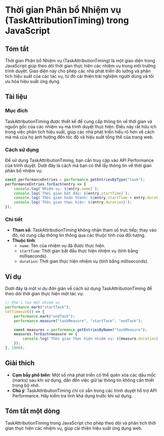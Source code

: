 <!--
Meta Description: # Thời gian Phân bổ Nhiệm vụ (TaskAttributionTiming) trong JavaScript ## Tóm tắt Thời gian Phân bổ Nhiệm vụ (TaskAttributionTiming) là một giao diện t...
Meta Keywords: thời, gian, nhiệm, thực, hiện
-->

# Thời gian Phân bổ Nhiệm vụ (TaskAttributionTiming) trong JavaScript

## Tóm tắt
Thời gian Phân bổ Nhiệm vụ (TaskAttributionTiming) là một giao diện trong JavaScript giúp theo dõi thời gian thực hiện các nhiệm vụ trong môi trường trình duyệt. Giao diện này cho phép các nhà phát triển đo lường và phân tích hiệu suất của các tác vụ, từ đó cải thiện trải nghiệm người dùng và tối ưu hóa hiệu suất ứng dụng.

## Tài liệu
### Mục đích
TaskAttributionTiming được thiết kế để cung cấp thông tin về thời gian và nguồn gốc của các nhiệm vụ mà trình duyệt thực hiện. Điều này rất hữu ích trong việc phân tích hiệu suất, giúp các nhà phát triển hiểu rõ hơn về cách mà mã của họ ảnh hưởng đến tốc độ và hiệu suất tổng thể của trang web.

### Cách sử dụng
Để sử dụng TaskAttributionTiming, bạn cần truy cập vào API Performance của trình duyệt. Dưới đây là cách mà bạn có thể lấy thông tin về thời gian phân bổ nhiệm vụ:

```javascript
const performanceEntries = performance.getEntriesByType("task");
performanceEntries.forEach(entry => {
    console.log(`Nhiệm vụ: ${entry.name}`);
    console.log(`Thời gian bắt đầu: ${entry.startTime}`);
    console.log(`Thời gian hoàn thành: ${entry.startTime + entry.duration}`);
    console.log(`Thời gian thực hiện: ${entry.duration}`);
});
```

### Chi tiết
- **Tham số**: TaskAttributionTiming không nhận tham số trực tiếp; thay vào đó, nó cung cấp thông tin thông qua các thuộc tính của đối tượng.
- **Thuộc tính**:
  - `name`: Tên của nhiệm vụ đã được thực hiện.
  - `startTime`: Thời gian bắt đầu thực hiện nhiệm vụ (tính bằng milliseconds).
  - `duration`: Thời gian thực hiện nhiệm vụ (tính bằng milliseconds).

## Ví dụ
Dưới đây là một ví dụ đơn giản về cách sử dụng TaskAttributionTiming để theo dõi thời gian thực hiện một tác vụ:

```javascript
// Khởi tạo một nhiệm vụ
performance.mark("startTask");
setTimeout(() => {
    performance.mark("endTask");
    performance.measure("taskMeasure", "startTask", "endTask");

    const measures = performance.getEntriesByName("taskMeasure");
    measures.forEach(measure => {
        console.log(`Thời gian thực hiện nhiệm vụ: ${measure.duration} ms`);
    });
}, 1000);
```

## Giải thích
- **Cạm bẫy phổ biến**: Một số nhà phát triển có thể quên xóa các dấu mốc (marks) sau khi sử dụng, dẫn đến việc giữ lại thông tin không cần thiết trong bộ nhớ.
- **Chú ý**: TaskAttributionTiming chỉ có sẵn trong các trình duyệt hỗ trợ API Performance. Hãy kiểm tra tính khả dụng trước khi sử dụng.

## Tóm tắt một dòng
TaskAttributionTiming trong JavaScript cho phép theo dõi và phân tích thời gian thực hiện các nhiệm vụ, giúp cải thiện hiệu suất ứng dụng web.